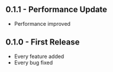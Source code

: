 ## 0.1.1 - Performance Update
* Performance improved

## 0.1.0 - First Release
* Every feature added
* Every bug fixed
